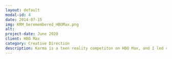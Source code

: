 ```yaml
---
layout: default
modal-id: 4
date: 2014-07-15
img: KRM_beremembered_HBOMax.png
alt: 
project-date: June 2020
client: HBO Max
category: Creative Direction
description: Karma is a teen reality competiton on HBO Max, and I led creative direction on the launch and post-launch creative. We created team intros, hype builders, and a rhythmic mashup to show the light-hearted side of this dramatic competition.
---
```

